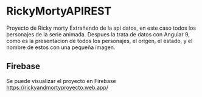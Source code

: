 # RickyMortyAPIREST

Proyecto de Ricky morty
Extrañendo de la api datos, en este caso todos los personajes de la serie animada.
Despues la trata de datos con Angular 9, como es la presentacion de todos los personajes, el origen, el estado, y el nombre de estos con una pequeña imagen.

## Firebase
Se puede visualizar el proyecto en Firebase https://rickyandmortyproyecto.web.app/
